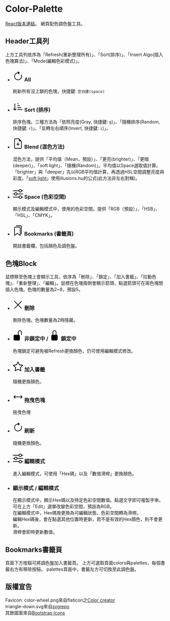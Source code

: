 # Color-Palette
[React版本連結](https://github.com/johnny95731/Color-Palette)。
網頁配色調色盤工具。

## Header工具列
上方工具列依序為「Refresh(重新整理所有)」、「Sort(排序)」、「Insert Algo(插入色塊算法)」、「Mode(編輯色彩模式)」。

- ### <img src="./src/assets/icons/arrow-clockwise.svg" alt="refresh" /> All
  刷新所有沒上鎖的色塊，快捷鍵: `空白建(space)`<br />
  
- ### <img src="./src/assets/icons/sort-down.svg" alt="sort" /> Sort (排序)
  排序色塊。三種方法為「依照亮度(Gray, 快捷鍵: `g`)」、「隨機排序(Random, 快捷鍵: `r`)」、「反轉左右順序(Invert, 快捷鍵: `i`)」。
  
- ### <img src="./src/assets/icons/file-earmark-plus.svg" alt="blend" /> Blend (混色方法)
  混色方法，提供「平均值（Mean，預設）」、「更亮(brighter)」、「更暗(deeper)」、「soft light」、「隨機(Random)」。平均值以Space選取值計算。「brighter」與「deeper」先以RGB平均值計算，再透過HSL空間調整亮度與彩度。「[soft light](https://en.wikipedia.org/wiki/Blend_modes)」使用illusions.hu的公式(此方法非左右對稱)。
  
- ### <img src="./src/assets/icons/sliders.svg" alt="edit" /> Space (色彩空間)
  顯示模式及編輯模式中，使用的色彩空間。提供「RGB（預設）」、「HSB」、「HSL」、「CMYK」。
  
- ### <img src="./src/assets/icons/bookmarks.svg" alt="bookmarks" /> Bookmarks (書籤頁)
  開啟書籤欄，包括顏色及調色盤。

## 色塊Block
鼠標移至色塊上會顯示工具，依序為「刪除」、「鎖定」、「加入書籤」、「拉動色塊」、「重新整理」、「編輯」。鼠標在色塊兩側會顯示箭頭，點選箭頭可在兩色塊間插入色塊。色塊的數量為2~8，預設5。

- ### <img src="./src/assets/icons/x-lg.svg" alt="del" /> 刪除
  刪除色塊。色塊數量為2時隱藏。

- ### <img src="./src/assets/icons/unlock-fill.svg" alt="unlock" /> 非鎖定中 / <img src="./src/assets/icons/lock-fill.svg" alt="lock" /> 鎖定中
  色塊鎖定可避免被Refresh更換顏色，仍可使用編輯模式修改。

- ### <img src="./src/assets/icons/star.svg" alt="fav" /> 加入書籤
  隨機更換顏色。

- ### <img src="./src/assets/icons/arrows.svg" alt="fav" /> 拖曳色塊
  拖曳色塊

- ### <img src="./src/assets/icons/arrow-clockwise.svg" alt="refresh" /> 刷新
  隨機更換顏色。

- ### <img src="./src/assets/icons/sliders.svg" alt="edit" />  編輯模式
  進入編輯模式，可使用「Hex碼」以及「數值滑桿」更換顏色。<br />

- ### 顯示模式 / 編輯模式
  在顯示模式中，顯示Hex碼以及特定色彩空間數值。點選文字即可複製字串。<br />
  可在上方「Edit」選單改變色彩空間，預設為RGB。<br />
  在編輯模式中，Hex碼換更換為可編輯狀態，色彩空間轉為滑桿。<br />
  編輯Hex碼後，會在點選其他位置時更新，若不是有效的Hex顏色，則不會更新。<br />
  滑桿會即時更新數值。

## Bookmarks書籤頁
頁面下方按鈕可將調色盤加入書籤頁。
上方可選取頁面colors與palettes，每個書籤右方有移除按鈕。
palettes頁面中，書籤左方可切換至此調色盤。

## 版權宣告
Favicon: color-wheel.png來自flaticon之[Color creator](https://www.flaticon.com/authors/color-creator)<br />
triangle-down.svg來自[svgrepo](https://www.svgrepo.com/svg/108052/arrow-down-filled-triangle)<br />
其餘圖案來自[Bootstrap Icons](https://icons.getbootstrap.com/)
